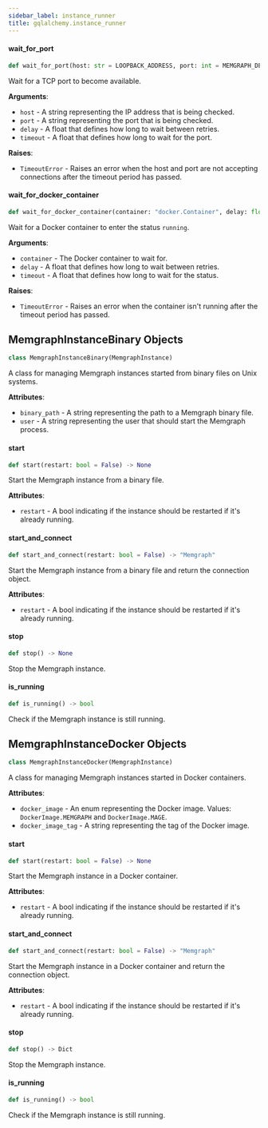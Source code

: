 ```yaml
---
sidebar_label: instance_runner
title: gqlalchemy.instance_runner
---
```


#### wait\_for\_port

```python
def wait_for_port(host: str = LOOPBACK_ADDRESS, port: int = MEMGRAPH_DEFAULT_PORT, delay: float = 0.01, timeout: float = 5.0) -> None
```

Wait for a TCP port to become available.

**Arguments**:

- `host` - A string representing the IP address that is being checked.
- `port` - A string representing the port that is being checked.
- `delay` - A float that defines how long to wait between retries.
- `timeout` - A float that defines how long to wait for the port.
  

**Raises**:

- `TimeoutError` - Raises an error when the host and port are not accepting
  connections after the timeout period has passed.

#### wait\_for\_docker\_container

```python
def wait_for_docker_container(container: "docker.Container", delay: float = 0.01, timeout: float = 5.0) -> None
```

Wait for a Docker container to enter the status `running`.

**Arguments**:

- `container` - The Docker container to wait for.
- `delay` - A float that defines how long to wait between retries.
- `timeout` - A float that defines how long to wait for the status.
  

**Raises**:

- `TimeoutError` - Raises an error when the container isn&#x27;t running after the
  timeout period has passed.

## MemgraphInstanceBinary Objects

```python
class MemgraphInstanceBinary(MemgraphInstance)
```

A class for managing Memgraph instances started from binary files on Unix
systems.

**Attributes**:

- `binary_path` - A string representing the path to a Memgraph binary
  file.
- `user` - A string representing the user that should start the Memgraph
  process.

#### start

```python
def start(restart: bool = False) -> None
```

Start the Memgraph instance from a binary file.

**Attributes**:

- `restart` - A bool indicating if the instance should be
  restarted if it&#x27;s already running.

#### start\_and\_connect

```python
def start_and_connect(restart: bool = False) -> "Memgraph"
```

Start the Memgraph instance from a binary file and return the
connection object.

**Attributes**:

- `restart` - A bool indicating if the instance should be
  restarted if it&#x27;s already running.

#### stop

```python
def stop() -> None
```

Stop the Memgraph instance.

#### is\_running

```python
def is_running() -> bool
```

Check if the Memgraph instance is still running.

## MemgraphInstanceDocker Objects

```python
class MemgraphInstanceDocker(MemgraphInstance)
```

A class for managing Memgraph instances started in Docker containers.

**Attributes**:

- `docker_image` - An enum representing the Docker image. Values:
  `DockerImage.MEMGRAPH` and `DockerImage.MAGE`.
- `docker_image_tag` - A string representing the tag of the Docker image.

#### start

```python
def start(restart: bool = False) -> None
```

Start the Memgraph instance in a Docker container.

**Attributes**:

- `restart` - A bool indicating if the instance should be
  restarted if it&#x27;s already running.

#### start\_and\_connect

```python
def start_and_connect(restart: bool = False) -> "Memgraph"
```

Start the Memgraph instance in a Docker container and return the
connection object.

**Attributes**:

- `restart` - A bool indicating if the instance should be
  restarted if it&#x27;s already running.

#### stop

```python
def stop() -> Dict
```

Stop the Memgraph instance.

#### is\_running

```python
def is_running() -> bool
```

Check if the Memgraph instance is still running.


